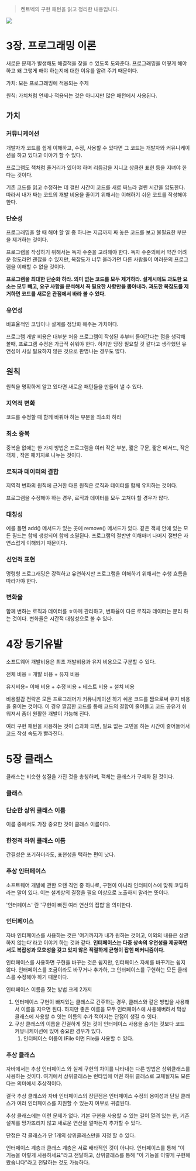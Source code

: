 > 켄트벡의 구현 패턴을 읽고 정리한 내용입니다. 



![](http://image.yes24.com/momo/TopCate61/MidCate01/6000216.jpg)







# 3장. 프로그래밍 이론 

새로운 문제가 발생해도 해결책을 찾을 수 있도록 도와준다. 프로그래밍을 어떻게 해야 하고 왜 그렇게 해야 하는지에 대한 이유를 알려 주기 때문이다. 

가치: 모든 프로그래밍에 적용되는 주제

원칙: 가치처럼 언제나 적용되는 것은 아니지만 많은 패턴에서 사용된다. 





## 가치

### 커뮤니케이션

개발자가 코드를 쉽게 이해하고, 수정, 사용할 수 있다면 그 코드는 개발자와 커뮤니케이션을 하고 있다고 이야기 할 수 있다.

프로그램도 책처럼 줄거리가 있어야 하며 리듬감을 지니고 상큼한 표현 등을 지녀야 한다는 것이다. 

기존 코드를 읽고 수정하는 데 걸린 시간이 코드를 새로 짜느라 걸린 시간을 압도한다. 따라서 내가 짜는 코드의 개발 비용을 줄이기 위해서는 이해하기 쉬운 코드를 작성해야 한다. 



### 단순성

프로그래밍을 할 때 해야 할 일 중 하나는 지금까지 짜 놓은 코드를 보고 불필요한 부분을 제거하는 것이다. 

프로그램을 작성하기 위해서는 독자 수준을 고려해야 한다. 독자 수준의에서 약간 어려운 정도라면 괜찮을 수 있지만, 복잡도가 너무 올라가면 다른 사람들이 여러분의 프로그램을 이해할 수 없을 것이다.

**프로그램을 최대한 단순화 하라. 의미 없는 코드를 모두 제거하라. 설계시에도 과도한 요소는 모두 빼고, 요구 사항을 분석해서 꼭 필요한 사항만을 뽑아내라. 과도한 복잡도를 제거하면 코드를 새로운 관점에서 바라 볼 수 있다.**



### 유연성

비효율적인 코딩이나 설계를 정당화 해주는 가치이다. 

프로그램 개발 비용은 대부분 처음 프로그램이 작성된 후부터 들어간다는 점을 생각해 볼때, 프로그램 수정은 가급적 쉬워야 한다. 하지만 당장 필요할 것 같다고 생각했던 유연성이 사실 필요하지 않은 것으로 판명나는 경우도 많다. 



## 원칙

원칙을 명확하게 알고 있다면 새로운 패턴들을 만들어 낼 수 있다. 



### 지역적 변화

코드를 수정할 때 함께 바꿔야 하는 부분을 최소화 하라 



### 최소 중복

중복을 없애는 한 가지 방법은 프로그램을 여러 작은 부분, 짧은 구문, 짧은 메서드, 작은 객체 , 작은 패키지로 나누는 것이다. 



### 로직과 데이터의 결합 

지역적 변화의 원칙에 근거한 다른 원칙은 로직과 데이터를 함께 유지하는 것이다. 

프로그램을 수정해야 하는 경우, 로직과 데이터를 모두 고쳐야 할 경우가 많다. 



### 대칭성

예를 들면 add() 메서드가 있는 곳에 remove() 메서드가 있다. 같은 객체 안에 있는 모든 필드는 함께 생성되어 함께 소멸된다. 프로그램의 절반만 이해마녀 나머지 절반은 자연스럽게 이해되기 때문이다. 



### 선언적 표현

명령형 프로그래밍은 강력하고 유연하지만 프로그램을 이해하기 위해서는 수행 흐름을 따라가야 한다. 



### 변화율

함께 변하는 로직과 데이터를 ㅎ마께 관리하고, 변화율이 다른 로직과 데이터는 분리 하는 것이다. 변화율은 시간적 대칭성으로 볼 수 있다. 



# 4장 동기유발

소프트웨어 개발비용은 최초 개발비용과 유지 비용으로 구분할 수 있다.

전체 비용 = 개발 비용 + 유지 비용

유지비용= 이해 비용 + 수정 비용 + 테스트 비용 + 설치 비용

비용절감 전략은 모든 프로그래머가 커뮤니케이션 하기 쉬운 코드를 짬으로써 유지 비용을 줄이는 것이다. 이 경우 깔끔한 코드를 통해 코드의 결함이 줄어들고 코드 공유가 쉬워져서 좀더 원활한 개발이 가능해 진다. 

여러 구현 패턴을 사용하는 것이 습과화 되면, 필요 없는 고민을 하는 시간이 줄어들어서 코드 작성 속도가 빨라진다. 



# 5장 클래스 

클래스는 비슷한 성질을 가진 것을 총칭하며, 객체는 클래스가 구체화 된 것이다.



### 클래스 



### 단순한 상위 클래스 이름 

이름 중에서도 가장 중요한 것이 클래스 이름이다. 



### 한정적 하위 클래스 이름

간결성은 포기하더라도, 표현성을 택하는 편이 낫다. 



### 추상 인터페이스

소프트웨어 개발에 관한 오랜 격언 중 하나로, 구현이 아니라 인터페이스에 맞춰 코딩하라는 말이 있다. 이는 설계상의 결정을 필요 이상으로 노출하지 말라는 뜻이다. 

'인터페이스' 란 '구현이 빠진 여러 연산의 집합'을 의미한다. 



### 인터페이스

자바 인터페이스를 사용하는 것은 '여기까지가 내가 원하는 것이고, 이외의 내용은 상관하지 않는다'라고 이야기 하는 것과 같다. **인터페이스는 다중 상속의 유연성을 제공하면서도 복잡성과 모호성을 갖고 있지 않은 적절하게 균형이 잡힌 메커니즘이다.**

인터페이스를 사용하면 구현을 바꾸는 것은 쉽지만, 인터페이스 자체를 바꾸기는 쉽지 않다. 인터페이스를 조금이라도 바꾸거나 추가하, 그 인터페이스를 구현하는 모든 클래스를 수정해야 하기 때문이다. 

인터페이스 이름을 짓는 방법 크게 2가지 

1. 인터페이스 구현이 빠져있는 클래스로 간주하는 경우, 클래스와 같은 방법을 사용해서 이름을 지으면 된다. 하지만 좋은 이름을 모두 인터페이스에 사용해버려서 막상 클래스에 사용할 수 잇는 이름의 수가 적어지는 단점이 생길 수 잇다. 
2. 구상 클래스의 이름을 간결하게 짓는 것이 인터페이스 사용을 숨기는 것보다 코드 커뮤니케이션에 있어 중요한 경우가 있다. 
   1. 인터페이스 이름이 IFile 이면 File을 사용할 수 있다. 



### 추상 클래스 

자바에서는 추상 인터페이스 와 실제 구현의 차이를 나타내는 다른 방법은 상위클래스를 사용하는 것이다. 여기에서 상위클래스는 런타임에 어떤 하위 클래스로 교체될지도 모른다는 의미에서 추상적이다. 

결국 추상 클래스와 자바 인터페이스의 장단점은 인터페이스 수정의 용이성과 단일 클래스가 여러 인터페이스를 지원할 수 있는지 여부로 귀결된다. 

추상 클래스에는 이런 문제가 없다. 기본 구현을 사용할 수 있는 길이 열려 있는 한, 기존 설계를 망가뜨리지 않고 새로운 연산을 얼마든지 추가할 수 있다. 

단점은 각 클래스가 단 1개의 상위클래스만을 지정 할 수 있다. 

인터페이스 계층과 클래스 계층은 서로 배타적인 것이 아니다. 인터페이스를 통해 "이 기능을 이렇게 사용하세요"라고 전달하고, 상위클래스를 통해 "이 기능을 이렇게 구현해봤습니다"라고 전달하는 것도 가능하다. 